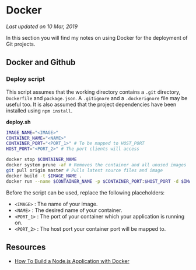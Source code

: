 # Docker

*Last updated on 10 Mar, 2019*

In this section you will find my notes on using Docker for the deployment of Git projects.

## Docker and Github

### Deploy script
This script assumes that the working directory contains a `.git` directory, `Dockerfile` and `package.json`. A `.gitignore` and a `.dockerignore` file may be useful too. It is also assumed that the project dependencies have been installed using `npm install`.

**deploy.sh**
``` bash
IMAGE_NAME="<IMAGE>"
CONTAINER_NAME="<NAME>"
CONTAINER_PORT="<PORT_1>" # To be mapped to HOST_PORT
HOST_PORT="<PORT_2>" # The port clients will access

docker stop $CONTAINER_NAME
docker system prune -af # Removes the container and all unused images
git pull origin master # Pulls latest source files and image
docker build -t $IMAGE_NAME .
docker run --name $CONTAINER_NAME -p $CONTAINER_PORT:$HOST_PORT -d $IMAGE_NAME
```

Before the script can be used, replace the following placeholders:

* `<IMAGE>` : The name of your image.
* `<NAME>` : The desired name of your container.
* `<PORT_1>` : The port of your container which your application is running on.
* `<PORT_2>` : The host port your container port will be mapped to.

## Resources
* [How To Build a Node.js Application with Docker](https://www.digitalocean.com/community/tutorials/how-to-build-a-node-js-application-with-docker#step-4-%E2%80%94-using-a-repository-to-work-with-images)
